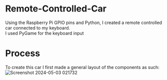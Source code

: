 # Remote-Controlled-Car
Using the Raspberry Pi GPIO pins and Python, I created a remote controlled car connected to my keyboard.  
I used PyGame for the keyboard input
# Process
To create this car I first made a general layout of the components as such:  
![Screenshot 2024-05-03 021732](https://github.com/Abdul-Taha/Remote-Controlled-Car/assets/159376482/fcac7501-1324-468a-bbb3-0db8b3b0c474)
